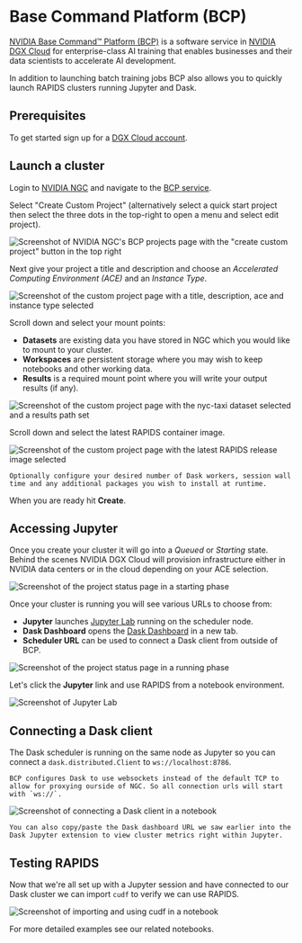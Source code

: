 # Base Command Platform (BCP)

[NVIDIA Base Command™ Platform (BCP)](https://www.nvidia.com/en-gb/data-center/base-command-platform/) is a software service in [NVIDIA DGX Cloud](https://www.nvidia.com/en-us/data-center/dgx-cloud/) for enterprise-class AI training that enables businesses and their data scientists to accelerate AI development.

In addition to launching batch training jobs BCP also allows you to quickly launch RAPIDS clusters running Jupyter and Dask.

## Prerequisites

To get started sign up for a [DGX Cloud account](https://www.nvidia.com/en-us/data-center/dgx-cloud/trial/).

## Launch a cluster

Login to [NVIDIA NGC](https://www.nvidia.com/en-gb/gpu-cloud/) and navigate to the [BCP service](https://ngc.nvidia.com/projects).

Select "Create Custom Project" (alternatively select a quick start project then select the three dots in the top-right to open a menu and select edit project).

![Screenshot of NVIDIA NGC's BCP projects page with the "create custom project" button in the top right](../../_static/images/cloud/nvidia/bcp-projects.png)

Next give your project a title and description and choose an _Accelerated Computing Environment (ACE)_ and an _Instance Type_.

![Screenshot of the custom project page with a title, description, ace and instance type selected](../../_static/images/cloud/nvidia/bcp-edit-project-title.png)

Scroll down and select your mount points:

- **Datasets** are existing data you have stored in NGC which you would like to mount to your cluster.
- **Workspaces** are persistent storage where you may wish to keep notebooks and other working data.
- **Results** is a required mount point where you will write your output results (if any).

![Screenshot of the custom project page with the nyc-taxi dataset selected and a results path set](../../_static/images/cloud/nvidia/bcp-edit-project-results.png)

Scroll down and select the latest RAPIDS container image.

![Screenshot of the custom project page with the latest RAPIDS release image selected](../../_static/images/cloud/nvidia/bcp-edit-project-image.png)

```{note}
Optionally configure your desired number of Dask workers, session wall time and any additional packages you wish to install at runtime.
```

When you are ready hit **Create**.

## Accessing Jupyter

Once you create your cluster it will go into a _Queued_ or _Starting_ state. Behind the scenes NVIDIA DGX Cloud will provision infrastructure either in NVIDIA data centers or in the cloud depending on your ACE selection.

![Screenshot of the project status page in a starting phase](../../_static/images/cloud/nvidia/bcp-project-queued.png)

Once your cluster is running you will see various URLs to choose from:

- **Jupyter** launches [Jupyter Lab](https://jupyter.org/) running on the scheduler node.
- **Dask Dashboard** opens the [Dask Dashboard](https://docs.dask.org/en/stable/dashboard.html) in a new tab.
- **Scheduler URL** can be used to connect a Dask client from outside of BCP.

![Screenshot of the project status page in a running phase](../../_static/images/cloud/nvidia/bcp-project-running.png)

Let's click the **Jupyter** link and use RAPIDS from a notebook environment.

![Screenshot of Jupyter Lab](../../_static/images/cloud/nvidia/bcp-jupyter.png)

## Connecting a Dask client

The Dask scheduler is running on the same node as Jupyter so you can connect a `dask.distributed.Client` to `ws://localhost:8786`.

```{warning}
BCP configures Dask to use websockets instead of the default TCP to allow for proxying ourside of NGC. So all connection urls will start with `ws://`.
```

![Screenshot of connecting a Dask client in a notebook](../../_static/images/cloud/nvidia/bcp-dask.png)

```{note}
You can also copy/paste the Dask dashboard URL we saw earlier into the Dask Jupyter extension to view cluster metrics right within Jupyter.
```

## Testing RAPIDS

Now that we're all set up with a Jupyter session and have connected to our Dask cluster we can import `cudf` to verify we can use RAPIDS.

![Screenshot of importing and using cudf in a notebook](../../_static/images/cloud/nvidia/bcp-rapids.png)

For more detailed examples see our related notebooks.

```{relatedexamples}

```

